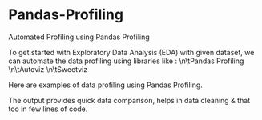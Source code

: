 # Pandas-Profiling
Automated Profiling using Pandas Profiling


To get started with Exploratory Data Analysis (EDA) with given dataset, we can automate the data profiling using libraries like :
	\n\tPandas Profiling
	\n\tAutoviz
	\n\tSweetviz

Here are examples of data profiling using Pandas Profiling.

The output provides quick data comparison, helps in data cleaning & that too in few lines of code.

